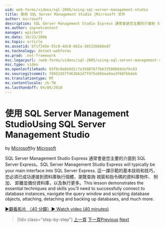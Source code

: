 ```yaml
---
uid: web-forms/videos/sql-2005/using-sql-server-management-studio
title: 使用 SQL Server Management Studio |Microsoft 文件
author: microsoft
description: SQL Server Management Studio Express 通常會是您主要的介面到 SQL Server Express。 這一課示範的基本技術和 ski...
ms.author: aspnetcontent
manager: wpickett
ms.date: 10/23/2006
ms.topic: article
ms.assetid: bf1f345e-55c8-4dc8-b62a-365326bb6ed7
ms.technology: dotnet-webforms
ms.prod: .net-framework
msc.legacyurl: /web-forms/videos/sql-2005/using-sql-server-management-studio
msc.type: video
ms.openlocfilehash: 03f0c0e8e9d1c7e35087877b633508b04dafbc83
ms.sourcegitcommit: f8852267f463b62d7f975e56bea9aa3f68fbbdeb
ms.translationtype: MT
ms.contentlocale: zh-TW
ms.lasthandoff: 04/06/2018
---
```

<a name="using-sql-server-management-studio"></a><span data-ttu-id="00efc-104">使用 SQL Server Management Studio</span><span class="sxs-lookup"><span data-stu-id="00efc-104">Using SQL Server Management Studio</span></span>
====================
<span data-ttu-id="00efc-105">by [Microsoft](https://github.com/microsoft)</span><span class="sxs-lookup"><span data-stu-id="00efc-105">by [Microsoft](https://github.com/microsoft)</span></span>

<span data-ttu-id="00efc-106">SQL Server Management Studio Express 通常會是您主要的介面到 SQL Server Express。</span><span class="sxs-lookup"><span data-stu-id="00efc-106">SQL Server Management Studio Express will typically be your main interface into SQL Server Express.</span></span> <span data-ttu-id="00efc-107">這一課示範的基本技術和技巧，您必須已成功連接到資料庫執行個體，瀏覽查詢 視窗和指令碼的資料庫物件、 附加、 卸離並備份資料庫，以及執行更多。</span><span class="sxs-lookup"><span data-stu-id="00efc-107">This lesson demonstrates the essential techniques and skills you'll need to successfully connect to database instances, navigate the query window and scripting database objects, attaching, detaching and backing up databases, and much more.</span></span>

[<span data-ttu-id="00efc-108">&#9654;觀看影片 （40 分鐘）</span><span class="sxs-lookup"><span data-stu-id="00efc-108">&#9654; Watch video (40 minutes)</span></span>](https://channel9.msdn.com/Blogs/ASP-NET-Site-Videos/using-sql-server-management-studio)

> [!div class="step-by-step"]
> <span data-ttu-id="00efc-109">[上一頁](connecting-your-web-application-to-sql-server-2005-express-edition.md)
> [下一頁](getting-started-with-reporting-services.md)</span><span class="sxs-lookup"><span data-stu-id="00efc-109">[Previous](connecting-your-web-application-to-sql-server-2005-express-edition.md)
[Next](getting-started-with-reporting-services.md)</span></span>
